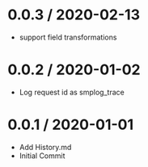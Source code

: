 
0.0.3 / 2020-02-13
==================

  * support field transformations

0.0.2 / 2020-01-02
==================

  * Log request id as smplog_trace

0.0.1 / 2020-01-01
==================

  * Add History.md
  * Initial Commit
